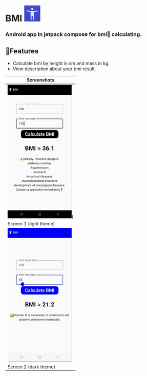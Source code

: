 <h1>BMI <img style="margin-right: 5px; width: 50px; height: 50px;" src="app/src/main/ic_launcher-playstore.png"></h1>

<h3>Android app in jetpack compose for bmi💪 calculating.</h3>

## 🌟Features

- Calculate bmi by height in sm and mass in kg.
- View description about your bmi result.

| Screenshots   |
|---------------|
| <img src="appScreenshots/photo_1.jpg" width=200>) |
| Screen 1  (light theme) |
| <img src="appScreenshots/photo_2.jpg" width=200> |
| Screen 2  (dark theme) |